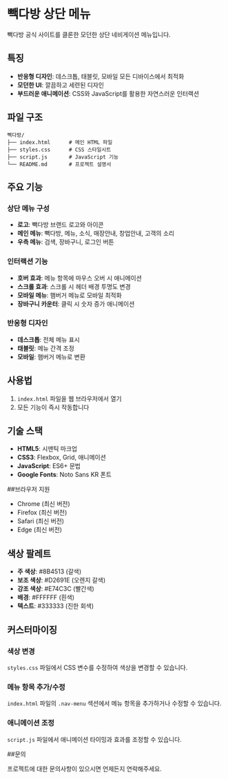 # 빽다방 상단 메뉴

빽다방 공식 사이트를 클론한 모던한 상단 네비게이션 메뉴입니다.

## 특징

- **반응형 디자인**: 데스크톱, 태블릿, 모바일 모든 디바이스에서 최적화
- **모던한 UI**: 깔끔하고 세련된 디자인
- **부드러운 애니메이션**: CSS와 JavaScript를 활용한 자연스러운 인터랙션

## 파일 구조
```
뻭다방/
├── index.html      # 메인 HTML 파일
├── styles.css      # CSS 스타일시트
├── script.js       # JavaScript 기능
└── README.md       # 프로젝트 설명서
```
## 주요 기능

### 상단 메뉴 구성
- **로고**: 빽다방 브랜드 로고와 아이콘
- **메인 메뉴**: 빽다방, 메뉴, 소식, 매장안내, 창업안내, 고객의 소리
- **우측 메뉴**: 검색, 장바구니, 로그인 버튼

### 인터랙션 기능
- **호버 효과**: 메뉴 항목에 마우스 오버 시 애니메이션
- **스크롤 효과**: 스크롤 시 헤더 배경 투명도 변경
- **모바일 메뉴**: 햄버거 메뉴로 모바일 최적화
- **장바구니 카운터**: 클릭 시 숫자 증가 애니메이션

### 반응형 디자인
- **데스크톱**: 전체 메뉴 표시
- **태블릿**: 메뉴 간격 조정
- **모바일**: 햄버거 메뉴로 변환

## 사용법

1. `index.html` 파일을 웹 브라우저에서 열기
2. 모든 기능이 즉시 작동합니다

## 기술 스택

- **HTML5**: 시맨틱 마크업
- **CSS3**: Flexbox, Grid, 애니메이션
- **JavaScript**: ES6+ 문법
- **Google Fonts**: Noto Sans KR 폰트

##브라우저 지원

- Chrome (최신 버전)
- Firefox (최신 버전)
- Safari (최신 버전)
- Edge (최신 버전)

## 색상 팔레트

- **주 색상**: #8B4513 (갈색)
- **보조 색상**: #D2691E (오렌지 갈색)
- **강조 색상**: #E74C3C (빨간색)
- **배경**: #FFFFFF (흰색)
- **텍스트**: #333333 (진한 회색)

## 커스터마이징

### 색상 변경
`styles.css` 파일에서 CSS 변수를 수정하여 색상을 변경할 수 있습니다.

### 메뉴 항목 추가/수정
`index.html` 파일의 `.nav-menu` 섹션에서 메뉴 항목을 추가하거나 수정할 수 있습니다.

### 애니메이션 조정
`script.js` 파일에서 애니메이션 타이밍과 효과를 조정할 수 있습니다.

##문의

프로젝트에 대한 문의사항이 있으시면 언제든지 연락해주세요.

